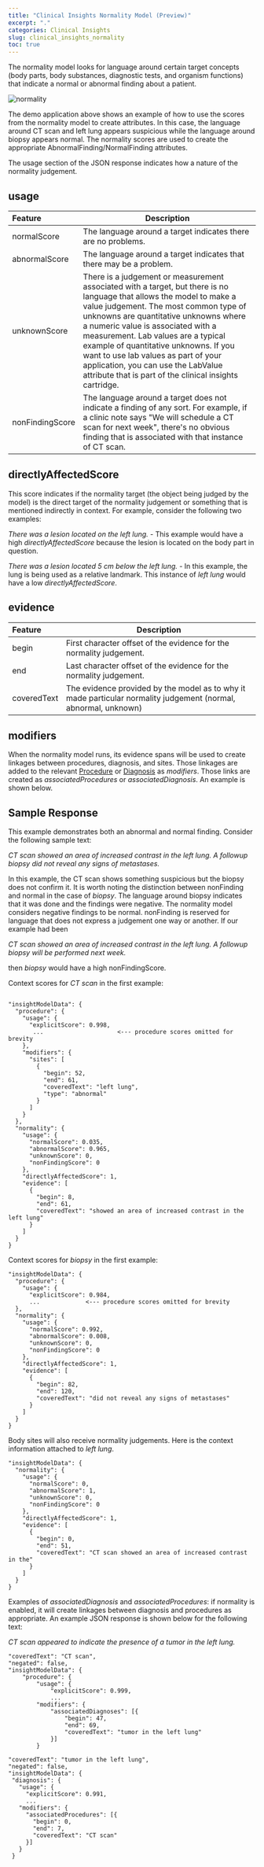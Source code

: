```yaml
---
title: "Clinical Insights Normality Model (Preview)"
excerpt: "."
categories: Clinical Insights
slug: clinical_insights_normality
toc: true
---
```

<!--                                                                    -->
<!-- (C) Copyright Merative US L.P. and others 2011, 2023               -->
<!--                                                                    -->
<!-- SPDX-License-Identifier: Apache-2.0                                -->
<!--                                                                    -->

<!-- # Clinical Insights Normality Model (Preview) -->

The normality model looks for language around certain target concepts (body parts, body substances, diagnostic tests, and organism functions) that indicate a normal or abnormal finding about a patient.

![normality](../../images/normality.png)

The demo application above shows an example of how to use the scores from the normality model to create attributes.  In this case, the language around CT scan and left lung appears suspicious while the language around biopsy appears normal.  The normality scores are used to create the appropriate AbnormalFinding/NormalFinding attributes.

The usage section of the JSON response indicates how a nature of the normality judgement.

## usage

| Feature | Description |
|:--------|-------------|
| normalScore | The language around a target indicates there are no problems. |
| abnormalScore | The language around a target indicates that there may be a problem. |
| unknownScore | There is a judgement or measurement associated with a target, but there is no language that allows the model to make a value judgement.  The most common type of unknowns are quantitative unknowns where a numeric value is associated with a measurement.  Lab values are a typical example of quantitative unknowns.  If you want to use lab values as part of your application, you can use the LabValue attribute that is part of the clinical insights cartridge. |
| nonFindingScore | The language around a target does not indicate a finding of any sort.  For example, if a clinic note says "We will schedule a CT scan for next week", there's no obvious finding that is associated with that instance of CT scan. |

## directlyAffectedScore

This score indicates if the normality target (the object being judged by the model) is the direct target of the normality judgement or something that is mentioned indirectly in context.  For example, consider the following two examples:

_There was a lesion located on the left lung._ - This example would have a high _directlyAffectedScore_ because the lesion is located on the body part in question.

_There was a lesion located 5 cm below the left lung._ - In this example, the lung is being used as a relative landmark.  This instance of _left lung_ would have a low _directlyAffectedScore_.

## evidence

| Feature | Description |
|:--------|-------------|
| begin | First character offset of the evidence for the normality judgement. |
| end | Last character offset of the evidence for the normality judgement. |
| coveredText | The evidence provided by the model as to why it made particular normality judgement (normal, abnormal, unknown) |

## modifiers

When the normality model runs, its evidence spans will be used to create linkages between procedures, diagnosis, and sites.  Those linkages are added to the relevant [Procedure](/clouddocs/annotator_procedure/) or [Diagnosis](/clouddocs/clinical_insights_diagnosis/) as _modifiers_.  Those links are created as _associatedProcedures_ or _associatedDiagnosis_.  An example is shown below.

## Sample Response

This example demonstrates both an abnormal and normal finding.  Consider the following sample text:

_CT scan showed an area of increased contrast in the left lung.  A followup biopsy did not reveal any signs of metastases._

In this example, the CT scan shows something suspicious but the biopsy does not confirm it.  It is worth noting the distinction between nonFinding and normal in the case of _biopsy_.  The language around biopsy indicates that it was done and the findings were negative.  The normality model considers negative findings to be normal.  nonFinding is reserved for language that does not express a judgement one way or another.  If our example had been

_CT scan showed an area of increased contrast in the left lung.  A followup biopsy will be performed next week._

then _biopsy_ would have a high nonFindingScore.

Context scores for _CT scan_ in the first example:

```

"insightModelData": {
  "procedure": {
    "usage": {
      "explicitScore": 0.998,
       ...                     <--- procedure scores omitted for brevity
    },
    "modifiers": {
      "sites": [
        {
          "begin": 52,
          "end": 61,
          "coveredText": "left lung",
          "type": "abnormal"
        }
      ]
    }
  },
  "normality": {
    "usage": {
      "normalScore": 0.035,
      "abnormalScore": 0.965,
      "unknownScore": 0,
      "nonFindingScore": 0
    },
    "directlyAffectedScore": 1,
    "evidence": [
      {
        "begin": 8,
        "end": 61,
        "coveredText": "showed an area of increased contrast in the left lung"
      }
    ]
  }
}
```

Context scores for _biopsy_ in the first example:

```
"insightModelData": {
  "procedure": {
    "usage": {
      "explicitScore": 0.984,
      ...             <--- procedure scores omitted for brevity
  },
  "normality": {
    "usage": {
      "normalScore": 0.992,
      "abnormalScore": 0.008,
      "unknownScore": 0,
      "nonFindingScore": 0
    },
    "directlyAffectedScore": 1,
    "evidence": [
      {
        "begin": 82,
        "end": 120,
        "coveredText": "did not reveal any signs of metastases"
      }
    ]
  }
}
```

Body sites will also receive normality judgements.  Here is the context information attached to _left lung_.

```
"insightModelData": {
  "normality": {
    "usage": {
      "normalScore": 0,
      "abnormalScore": 1,
      "unknownScore": 0,
      "nonFindingScore": 0
    },
    "directlyAffectedScore": 1,
    "evidence": [
      {
        "begin": 0,
        "end": 51,
        "coveredText": "CT scan showed an area of increased contrast in the"
      }
    ]
  }
}
```

Examples of _associatedDiagnosis_ and _associatedProcedures_: if normality is enabled, it will create linkages between diagnosis and procedures as appropriate.  An example JSON response is shown below for the following text:

 _CT scan appeared to indicate the presence of a tumor in the left lung._

```
"coveredText": "CT scan",
"negated": false,
"insightModelData": {
	"procedure": {
		"usage": {
			"explicitScore": 0.999,
			...
		"modifiers": {
			"associatedDiagnoses": [{
				"begin": 47,
				"end": 69,
				"coveredText": "tumor in the left lung"
			}]
		}
```

```
"coveredText": "tumor in the left lung",
"negated": false,
"insightModelData": {
 "diagnosis": {
   "usage": {
     "explicitScore": 0.991,
     ...
   "modifiers": {
     "associatedProcedures": [{
       "begin": 0,
       "end": 7,
       "coveredText": "CT scan"
     }]
   }
 }
```
